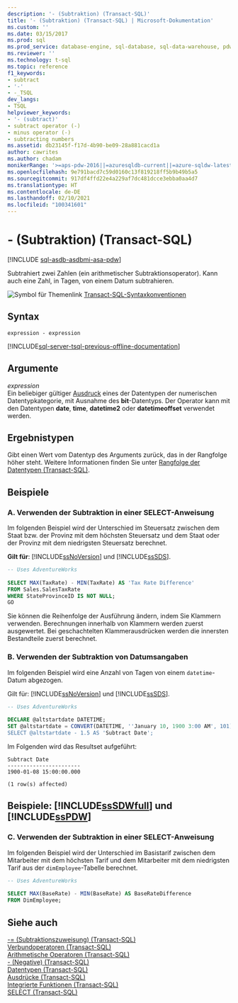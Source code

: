 ```yaml
---
description: '- (Subtraktion) (Transact-SQL)'
title: '- (Subtraktion) (Transact-SQL) | Microsoft-Dokumentation'
ms.custom: ''
ms.date: 03/15/2017
ms.prod: sql
ms.prod_service: database-engine, sql-database, sql-data-warehouse, pdw
ms.reviewer: ''
ms.technology: t-sql
ms.topic: reference
f1_keywords:
- subtract
- '-'
- -_TSQL
dev_langs:
- TSQL
helpviewer_keywords:
- '- (subtract)'
- subtract operator (-)
- minus operator (-)
- subtracting numbers
ms.assetid: db23145f-f17d-4b90-be09-28a881cacd1a
author: cawrites
ms.author: chadam
monikerRange: '>=aps-pdw-2016||=azuresqldb-current||=azure-sqldw-latest||>=sql-server-2016||>=sql-server-linux-2017||=azuresqldb-mi-current'
ms.openlocfilehash: 9e791bacd7c59d0160c13f819218ff5b9b49b5a5
ms.sourcegitcommit: 917df4ffd22e4a229af7dc481dcce3ebba0aa4d7
ms.translationtype: HT
ms.contentlocale: de-DE
ms.lasthandoff: 02/10/2021
ms.locfileid: "100341601"
---
```

# <a name="--subtraction-transact-sql"></a>- (Subtraktion) (Transact-SQL)
[!INCLUDE [sql-asdb-asdbmi-asa-pdw](../../includes/applies-to-version/sql-asdb-asdbmi-asa-pdw.md)]

  Subtrahiert zwei Zahlen (ein arithmetischer Subtraktionsoperator). Kann auch eine Zahl, in Tagen, von einem Datum subtrahieren.  
  
 ![Symbol für Themenlink](../../database-engine/configure-windows/media/topic-link.gif "Symbol für Themenlink") [Transact-SQL-Syntaxkonventionen](../../t-sql/language-elements/transact-sql-syntax-conventions-transact-sql.md)  
  
## <a name="syntax"></a>Syntax  
  
```syntaxsql  
expression - expression  
```  
  
[!INCLUDE[sql-server-tsql-previous-offline-documentation](../../includes/sql-server-tsql-previous-offline-documentation.md)]

## <a name="arguments"></a>Argumente
 *expression*  
 Ein beliebiger gültiger [Ausdruck](../../t-sql/language-elements/expressions-transact-sql.md) eines der Datentypen der numerischen Datentypkategorie, mit Ausnahme des **bit**-Datentyps. Der Operator kann mit den Datentypen **date**, **time**, **datetime2** oder **datetimeoffset** verwendet werden.  
  
## <a name="result-types"></a>Ergebnistypen  
 Gibt einen Wert vom Datentyp des Arguments zurück, das in der Rangfolge höher steht. Weitere Informationen finden Sie unter [Rangfolge der Datentypen &#40;Transact-SQL&#41;](../../t-sql/data-types/data-type-precedence-transact-sql.md).  
  
## <a name="examples"></a>Beispiele  
  
### <a name="a-using-subtraction-in-a-select-statement"></a>A. Verwenden der Subtraktion in einer SELECT-Anweisung  
 Im folgenden Beispiel wird der Unterschied im Steuersatz zwischen dem Staat bzw. der Provinz mit dem höchsten Steuersatz und dem Staat oder der Provinz mit dem niedrigsten Steuersatz berechnet.  
  
 **Gilt für**: [!INCLUDE[ssNoVersion](../../includes/ssnoversion-md.md)] und [!INCLUDE[ssSDS](../../includes/sssds-md.md)].  
  
```sql  
-- Uses AdventureWorks  
  
SELECT MAX(TaxRate) - MIN(TaxRate) AS 'Tax Rate Difference'  
FROM Sales.SalesTaxRate  
WHERE StateProvinceID IS NOT NULL;  
GO  
```  
  
 Sie können die Reihenfolge der Ausführung ändern, indem Sie Klammern verwenden. Berechnungen innerhalb von Klammern werden zuerst ausgewertet. Bei geschachtelten Klammerausdrücken werden die innersten Bestandteile zuerst berechnet.  
  
### <a name="b-using-date-subtraction"></a>B. Verwenden der Subtraktion von Datumsangaben  
 Im folgenden Beispiel wird eine Anzahl von Tagen von einem `datetime`-Datum abgezogen.  
  
 Gilt für: [!INCLUDE[ssNoVersion](../../includes/ssnoversion-md.md)] und [!INCLUDE[ssSDS](../../includes/sssds-md.md)].  
  
```sql  
-- Uses AdventureWorks  
  
DECLARE @altstartdate DATETIME;  
SET @altstartdate = CONVERT(DATETIME, ''January 10, 1900 3:00 AM', 101);  
SELECT @altstartdate - 1.5 AS 'Subtract Date';  
```  
  
 Im Folgenden wird das Resultset aufgeführt:  
  
 ```
 Subtract Date  
 -----------------------  
 1900-01-08 15:00:00.000  

 (1 row(s) affected)
 ```  
  
## <a name="examples-sssdwfull-and-sspdw"></a>Beispiele: [!INCLUDE[ssSDWfull](../../includes/sssdwfull-md.md)] und [!INCLUDE[ssPDW](../../includes/sspdw-md.md)]  
  
### <a name="c-using-subtraction-in-a-select-statement"></a>C. Verwenden der Subtraktion in einer SELECT-Anweisung  
 Im folgenden Beispiel wird der Unterschied im Basistarif zwischen dem Mitarbeiter mit dem höchsten Tarif und dem Mitarbeiter mit dem niedrigsten Tarif aus der `dimEmployee`-Tabelle berechnet.  
  
```sql  
-- Uses AdventureWorks  
  
SELECT MAX(BaseRate) - MIN(BaseRate) AS BaseRateDifference  
FROM DimEmployee;  
```  
  
## <a name="see-also"></a>Siehe auch  
 [-= &#40;Subtraktionszuweisung&#41; &#40;Transact-SQL&#41;](../../t-sql/language-elements/subtract-equals-transact-sql.md)   
 [Verbundoperatoren &#40;Transact-SQL&#41;](../../t-sql/language-elements/compound-operators-transact-sql.md)  
 [Arithmetische Operatoren &#40;Transact-SQL&#41;](../../t-sql/language-elements/arithmetic-operators-transact-sql.md)   
 [- &#40;Negative&#41; &#40;Transact-SQL&#41;](../../t-sql/language-elements/unary-operators-negative.md)   
 [Datentypen &#40;Transact-SQL&#41;](../../t-sql/data-types/data-types-transact-sql.md)   
 [Ausdrücke &#40;Transact-SQL&#41;](../../t-sql/language-elements/expressions-transact-sql.md)   
 [Integrierte Funktionen &#40;Transact-SQL&#41;](~/t-sql/functions/functions.md)   
 [SELECT &#40;Transact-SQL&#41;](../../t-sql/queries/select-transact-sql.md)   
  
  



